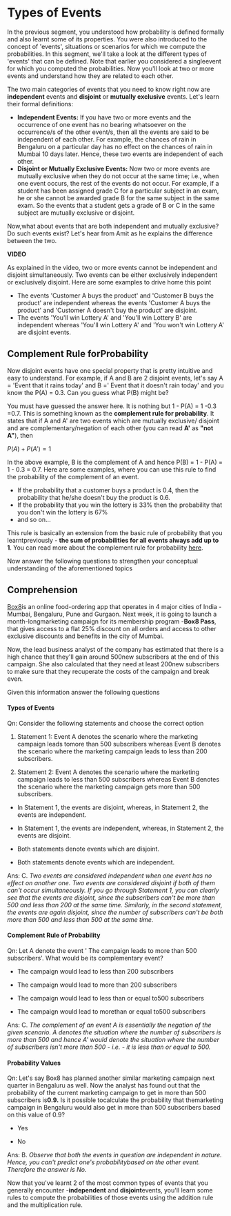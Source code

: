 # Types of Events

In the previous segment, you understood how probability is defined formally and also learnt some of its properties. You were also introduced to the concept of 'events', situations or scenarios for which we compute the probabilities. In this segment, we'll take a look at the different types of 'events' that can be defined. Note that earlier you considered a singleevent for which you computed the probabilities. Now you'll look at two or more events and understand how they are related to each other.

The two main categories of events that you need to know right now are **independent** events and **disjoint** or **mutually exclusive** events. Let's learn their formal definitions:

- **Independent Events:** If you have two or more events and the occurrence of one event has no bearing whatsoever on the occurrence/s of the other event/s, then all the events are said to be independent of each other. For example, the chances of rain in Bengaluru on a particular day has no effect on the chances of rain in Mumbai 10 days later. Hence, these two events are independent of each other.
- **Disjoint or Mutually Exclusive Events:** Now two or more events are mutually exclusive when they do not occur at the same time; i.e., when one event occurs, the rest of the events do not occur. For example, if a student has been assigned grade C for a particular subject in an exam, he or she cannot be awarded grade B for the same subject in the same exam. So the events that a student gets a grade of B or C in the same subject are mutually exclusive or disjoint.

Now,what about events that are both independent and mutually exclusive? Do such events exist? Let's hear from Amit as he explains the difference between the two.

**VIDEO**

As explained in the video, two or more events cannot be independent and disjoint simultaneously. Two events can be either exclusively independent or exclusively disjoint. Here are some examples to drive home this point

- The events 'Customer A buys the product' and 'Customer B buys the product' are independent whereas the events 'Customer A buys the product' and 'Customer A doesn't buy the product' are disjoint.
- The events 'You'll win Lottery A' and 'You'll win Lottery B' are independent whereas 'You'll win Lottery A' and 'You won't win Lottery A' are disjoint events.

## **Complement Rule forProbability**

Now disjoint events have one special property that is pretty intuitive and easy to understand. For example, if A and B are 2 disjoint events, let's say A = 'Event that it rains today' and B =' Event that it doesn't rain today' and you know the P(A) = 0.3. Can you guess what P(B) might be?

You must have guessed the answer here. It is nothing but 1 - P(A) = 1 -0.3 =0.7. This is something known as the **complement rule for probability**. It states that if A and A' are two events which are mutually exclusive/ disjoint and are complementary/negation of each other (you can read **A'** as **"not A"**), then

$P(A) + P(A') =1$

In the above example, B is the complement of A and hence P(B) = 1 - P(A) = 1 - 0.3 = 0.7. Here are some examples, where you can use this rule to find the probability of the complement of an event.

- If the probability that a customer buys a product is 0.4, then the probability that he/she doesn't buy the product is 0.6.
- If the probability that you win the lottery is 33% then the probability that you don't win the lottery is 67%
- and so on...

This rule is basically an extension from the basic rule of probability that you learntpreviously - **the sum of probabilities for all events always add up to 1**. You can read more about the complement rule for probability [here](https://www.ck12.org/probability/complement-rule-for-probability/lesson/Complement-Rule-for-Probability-ADV-PST/).

Now answer the following questions to strengthen your conceptual understanding of the aforementioned topics

## **Comprehension**

[Box8](https://box8.in/)is an online food-ordering app that operates in 4 major cities of India - Mumbai, Bengaluru, Pune and Gurgaon. Next week, it is going to launch a month-longmarketing campaign for its membership program -**Box8 Pass**, that gives access to a flat 25% discount on all orders and access to other exclusive discounts and benefits in the city of Mumbai.

Now, the lead business analyst of the company has estimated that there is a high chance that they'll gain around 500new subscribers at the end of this campaign. She also calculated that they need at least 200new subscribers to make sure that they recuperate the costs of the campaign and break even.

Given this information answer the following questions

#### Types of Events

Qn: Consider the following statements and choose the correct option

1. Statement 1: Event A denotes the scenario where the marketing campaign leads tomore than 500 subscribers whereas Event B denotes the scenario where the marketing campaign leads to less than 200 subscribers.

2. Statement 2: Event A denotes the scenario where the marketing campaign leads to less than 500 subscribers whereas Event B denotes the scenario where the marketing campaign gets more than 500 subscribers.

- In Statement 1, the events are disjoint, whereas, in Statement 2, the events are independent.

- In Statement 1, the events are independent, whereas, in Statement 2, the events are disjoint.

- Both statements denote events which are disjoint.

- Both statements denote events which are independent.

Ans: C. *Two events are considered independent when one event has no effect on another one. Two events are considered disjoint if both of them can't occur simultaneously. If you go through Statement 1, you can clearly see that the events are disjoint, since the subscribers can't be more than 500 and less than 200 at the same time. Similarly, in the second statement, the events are again disjoint, since the number of subscribers can't be both more than 500 and less than 500 at the same time.*

#### Complement Rule of Probability

Qn: Let A denote the event ' The campaign leads to more than 500 subscribers'. What would be its complementary event?

- The campaign would lead to less than 200 subscribers

- The campaign would lead to more than 200 subscribers

- The campaign would lead to less than or equal to500 subscribers

- The campaign would lead to morethan or equal to500 subscribers

Ans: C. *The complement of an event A is essentially the negation of the given scenario. A denotes the situation where the number of subscribers is more than 500 and hence A' would denote the situation where the number of subscribers isn't more than 500 - i.e. - it is less than or equal to 500.*

#### Probability Values

Qn: Let's say Box8 has planned another similar marketing campaign next quarter in Bengaluru as well. Now the analyst has found out that the probability of the current marketing campaign to get in more than 500 subscribers is**0.9.** Is it possible tocalculate the probability that themarketing campaign in Bengaluru would also get in more than 500 subscribers based on this value of 0.9?

- Yes

- No

Ans: B. *Observe that both the events in question are independent in nature. Hence, you can't predict one's probabilitybased on the other event. Therefore the answer is No.*

Now that you've learnt 2 of the most common types of events that you generally encounter -**independent** and **disjoint**events, you'll learn some rules to compute the probabilities of those events using the addition rule and the multiplication rule.
